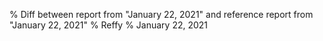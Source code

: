 % Diff between report from "January 22, 2021" and reference report from "January 22, 2021"
% Reffy
% January 22, 2021

